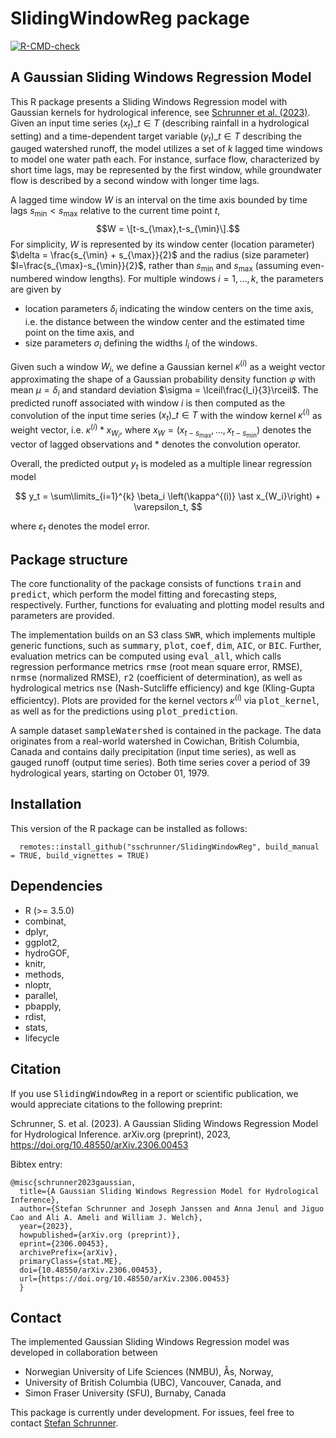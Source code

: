# SlidingWindowReg package
<!-- badges: start -->
[![R-CMD-check](https://github.com/sschrunner/SlidingWindowReg/actions/workflows/R-CMD-check.yaml/badge.svg)](https://github.com/sschrunner/SlidingWindowReg/actions/workflows/R-CMD-check.yaml)
  <!-- badges: end -->

## A Gaussian Sliding Windows Regression Model

This R package presents a Sliding Windows Regression model with Gaussian kernels for hydrological inference, see [Schrunner et al. (2023)](https://arxiv.org/abs/2306.00453). Given an input time series $(x_t)\_{t \in T}$ (describing rainfall in a hydrological setting) and a time-dependent target variable $(y_t)\_{t \in T}$ describing the gauged watershed runoff, the model utilizes a set of $k$ lagged time windows to model one water path each. For instance, surface flow, characterized by short time lags, may be represented by the first window, while groundwater flow is described by a second window with longer time lags.

A lagged time window $W$ is an interval on the time axis bounded by time lags $s_{\min} < s_{\max}$ relative to the current time point $t$, $$W = \[t-s_{\max},t-s_{\min}\].$$ For simplicity, $W$ is represented by its window center (location parameter) $\delta = \frac{s_{\min} + s_{\max}}{2}$ and the radius (size parameter) $l=\frac{s_{\max}-s_{\min}}{2}$, rather than $s_{\min}$ and $s_{\max}$ (assuming even-numbered window lengths). For multiple windows $i=1,\dots,k$, the parameters are given by
* location parameters $\delta_i$ indicating the window centers on the time axis, i.e. the distance between the window center and the estimated time point on the time axis, and
* size parameters $\sigma_i$ defining the widths $l_i$ of the windows.

Given such a window $W_i$, we define a Gaussian kernel $\kappa^{(i)}$ as a weight vector approximating the shape of a Gaussian probability density function $\varphi$ with mean $\mu=\delta_i$ and standard deviation $\sigma = \lceil\frac{l_i}{3}\rceil$. The predicted runoff associated with window $i$ is then computed as the convolution of the input time series $\left(x_t\right)\_{t\in T}$ with the window kernel $\kappa^{(i)}$ as weight vector, i.e. $\kappa^{(i)} \ast x_{W_i}$, where  $x_W = (x_{t-s_{\max}},\dots,x_{t-s_{\min}})$ denotes the vector of lagged observations and $\ast$ denotes the convolution operator.

Overall, the predicted output $y_t$ is modeled as a multiple linear regression model 

$$ y_t = \sum\limits_{i=1}^{k} \beta_i \left(\kappa^{(i)} \ast x_{W_i}\right) + \varepsilon_t, $$ 

where $\varepsilon_t$ denotes the model error.

## Package structure

The core functionality of the package consists of functions <tt>train</tt> and <tt>predict</tt>, which perform the model fitting and forecasting steps, respectively. Further, functions for evaluating and plotting model results and parameters are provided.

The implementation builds on an S3 class <tt>SWR</tt>, which implements multiple generic functions, such as <tt>summary</tt>, <tt>plot</tt>, <tt>coef</tt>, <tt>dim</tt>, <tt>AIC</tt>, or <tt>BIC</tt>. Further, evaluation metrics can be computed using <tt>eval\_all</tt>, which calls regression performance metrics <tt>rmse</tt> (root mean square error, RMSE), <tt>nrmse</tt> (normalized RMSE), <tt>r2</tt> (coefficient of determination), as well as hydrological metrics <tt>nse</tt> (Nash-Sutcliffe efficiency) and <tt>kge</tt> (Kling-Gupta efficientcy). Plots are provided for the kernel vectors $\kappa^{(i)}$ via <tt>plot_kernel</tt>, as well as for the predictions using <tt>plot_prediction</tt>.

A sample dataset <tt>sampleWatershed</tt> is contained in the package. The data originates from a real-world watershed in Cowichan, British Columbia, Canada and contains daily precipitation (input time series), as well as gauged runoff (output time series). Both time series cover a period of 39 hydrological years, starting on October 01, 1979.

## Installation

This version of the R package can be installed as follows:

      remotes::install_github("sschrunner/SlidingWindowReg", build_manual = TRUE, build_vignettes = TRUE)

## Dependencies

- R (>= 3.5.0)
- combinat,
- dplyr,
- ggplot2,
- hydroGOF,
- knitr,
- methods,
- nloptr,
- parallel,
- pbapply,
- rdist,
- stats,
- lifecycle

## Citation

If you use <tt>SlidingWindowReg</tt> in a report or scientific publication, we would appreciate citations to the following preprint:

Schrunner, S. et al. (2023). A Gaussian Sliding Windows Regression Model for Hydrological Inference. arXiv.org (preprint), 2023, https://doi.org/10.48550/arXiv.2306.00453

Bibtex entry:

	@misc{schrunner2023gaussian,
      title={A Gaussian Sliding Windows Regression Model for Hydrological Inference}, 
      author={Stefan Schrunner and Joseph Janssen and Anna Jenul and Jiguo Cao and Ali A. Ameli and William J. Welch},
      year={2023},
      howpublished={arXiv.org (preprint)},
      eprint={2306.00453},
      archivePrefix={arXiv},
      primaryClass={stat.ME},
      doi={10.48550/arXiv.2306.00453},
      url={https://doi.org/10.48550/arXiv.2306.00453}
      }

## Contact

The implemented Gaussian Sliding Windows Regression model was developed in collaboration between 

- Norwegian University of Life Sciences (NMBU), Ås, Norway, 
- University of British Columbia (UBC), Vancouver, Canada, and
- Simon Fraser University (SFU), Burnaby, Canada

This package is currently under development. For issues, feel free to contact [Stefan Schrunner](mailto:stefan.schrunner@nmbu.no).
